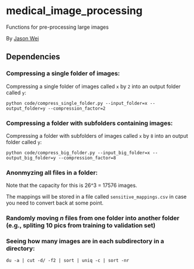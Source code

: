 # medical_image_processing
Functions for pre-processing large images

By [Jason Wei](https://jasonwei20.github.io/)

## Dependencies

### Compressing a single folder of images:

Compressing a single folder of images called `x` by `2` into an output folder called `y`:
```
python code/compress_single_folder.py --input_folder=x --output_folder=y --compression_factor=2
```

### Compressing a folder with subfolders containing images:

Compressing a folder with subfolders of images called `x` by `8` into an output folder called `y`:
```
python code/compress_big_folder.py --input_big_folder=x --output_big_folder=y --compression_factor=8
```

### Anonmyzing all files in a folder:


Note that the capacity for this is 26^3 = 17576 images.

The mappings will be stored in a file called `sensitive_mappings.csv` in case you need to convert back at some point.

### Randomly moving *n* files from one folder into another folder (e.g., spliting 10 pics from training to validation set)


### Seeing how many images are in each subdirectory in a directory:

```
du -a | cut -d/ -f2 | sort | uniq -c | sort -nr
```

